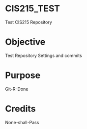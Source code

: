 # CIS215_TEST
Test CIS215 Repository

# Objective
Test Repository Settings and commits

# Purpose
Git-R-Done

# Credits
None-shall-Pass